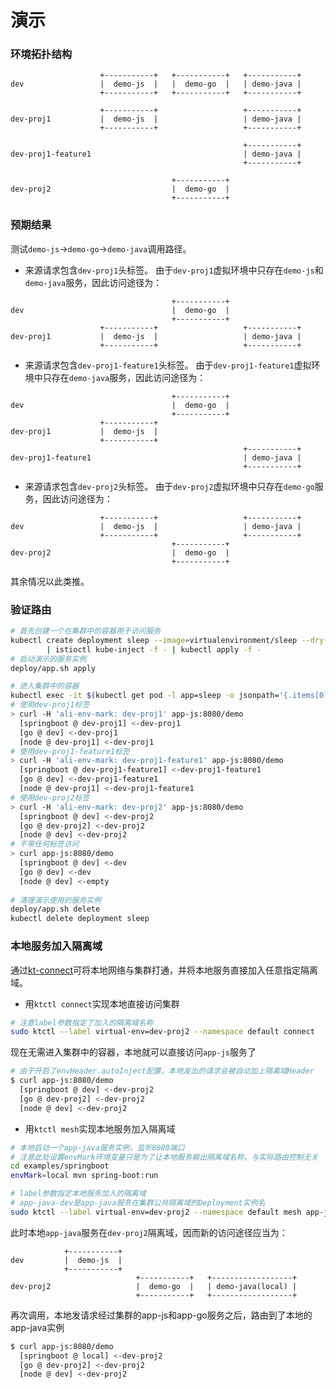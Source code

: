 # 演示

### 环境拓扑结构

```
                    +-----------+   +-----------+   +-----------+
dev                 |  demo-js  |   |  demo-go  |   | demo-java |
                    +-----------+   +-----------+   +-----------+

                    +-----------+                   +-----------+
dev-proj1           |  demo-js  |                   | demo-java |
                    +-----------+                   +-----------+

                                                    +-----------+
dev-proj1-feature1                                  | demo-java |
                                                    +-----------+

                                    +-----------+
dev-proj2                           |  demo-go  |
                                    +-----------+
```

### 预期结果

测试`demo-js`->`demo-go`->`demo-java`调用路径。

- 来源请求包含`dev-proj1`头标签。
由于`dev-proj1`虚拟环境中只存在`demo-js`和`demo-java`服务，因此访问途径为：

```
                                    +-----------+                
dev                                 |  demo-go  |                
                                    +-----------+                
                    +-----------+                   +-----------+
dev-proj1           |  demo-js  |                   | demo-java |
                    +-----------+                   +-----------+
```

- 来源请求包含`dev-proj1-feature1`头标签。
由于`dev-proj1-feature1`虚拟环境中只存在`demo-java`服务，因此访问途径为：

```
                                    +-----------+                
dev                                 |  demo-go  |                
                                    +-----------+                
                    +-----------+                                
dev-proj1           |  demo-js  |                                
                    +-----------+                                
                                                    +-----------+
dev-proj1-feature1                                  | demo-java |
                                                    +-----------+
```

- 来源请求包含`dev-proj2`头标签。
由于`dev-proj2`虚拟环境中只存在`demo-go`服务，因此访问途径为：

```
                    +-----------+                   +-----------+
dev                 |  demo-js  |                   | demo-java |
                    +-----------+                   +-----------+
                                    +-----------+
dev-proj2                           |  demo-go  |
                                    +-----------+
```

其余情况以此类推。

### 验证路由

```bash
# 首先创建一个在集群中的容器用于访问服务
kubectl create deployment sleep --image=virtualenvironment/sleep --dry-run -o yaml \
        | istioctl kube-inject -f - | kubectl apply -f -
# 启动演示的服务实例
deploy/app.sh apply

# 进入集群中的容器
kubectl exec -it $(kubectl get pod -l app=sleep -o jsonpath='{.items[0].metadata.name}') /bin/sh
# 使用dev-proj1标签
> curl -H 'ali-env-mark: dev-proj1' app-js:8080/demo
  [springboot @ dev-proj1] <-dev-proj1
  [go @ dev] <-dev-proj1
  [node @ dev-proj1] <-dev-proj1
# 使用dev-proj1-feature1标签
> curl -H 'ali-env-mark: dev-proj1-feature1' app-js:8080/demo
  [springboot @ dev-proj1-feature1] <-dev-proj1-feature1
  [go @ dev] <-dev-proj1-feature1
  [node @ dev-proj1] <-dev-proj1-feature1
# 使用dev-proj2标签
> curl -H 'ali-env-mark: dev-proj2' app-js:8080/demo
  [springboot @ dev] <-dev-proj2
  [go @ dev-proj2] <-dev-proj2
  [node @ dev] <-dev-proj2
# 不带任何标签访问
> curl app-js:8080/demo
  [springboot @ dev] <-dev
  [go @ dev] <-dev
  [node @ dev] <-empty
  
# 清理演示使用的服务实例
deploy/app.sh delete
kubectl delete deployment sleep
```

### 本地服务加入隔离域

通过[kt-connect](https://github.com/alibaba/kt-connect)可将本地网络与集群打通，并将本地服务直接加入任意指定隔离域。

- 用`ktctl connect`实现本地直接访问集群

```bash
# 注意label参数指定了加入的隔离域名称
sudo ktctl --label virtual-env=dev-proj2 --namespace default connect
```

现在无需进入集群中的容器，本地就可以直接访问`app-js`服务了

```bash
# 由于开启了envHeader.autoInject配置，本地发出的请求会被自动加上隔离域Header
$ curl app-js:8080/demo
  [springboot @ dev] <-dev-proj2
  [go @ dev-proj2] <-dev-proj2
  [node @ dev] <-dev-proj2
```

- 用`ktctl mesh`实现本地服务加入隔离域

```bash
# 本地启动一个app-java服务实例，监听8080端口
# 注意此处设置envMark环境变量只是为了让本地服务输出隔离域名称，与实际路由控制无关
cd examples/springboot
envMark=local mvn spring-boot:run

# label参数指定本地服务加入的隔离域
# app-java-dev是app-java服务在集群公共隔离域的Deployment实例名
sudo ktctl --label virtual-env=dev-proj2 --namespace default mesh app-java-dev --expose 8080
```

此时本地`app-java`服务在`dev-proj2`隔离域，因而新的访问途径应当为：


```
            +-----------+
dev         |  demo-js  |
            +-----------+
                            +-----------+   +------------------+
dev-proj2                   |  demo-go  |   | demo-java(local) |
                            +-----------+   +------------------+
```

再次调用，本地发请求经过集群的app-js和app-go服务之后，路由到了本地的app-java实例

```bash
$ curl app-js:8080/demo
  [springboot @ local] <-dev-proj2
  [go @ dev-proj2] <-dev-proj2
  [node @ dev] <-dev-proj2
```
